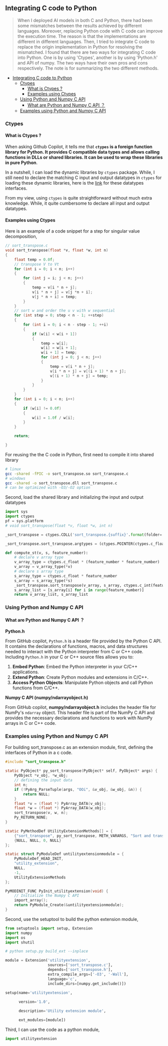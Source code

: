 ## Integrating C code to Python

> When I deployed AI models in both C and Python, there had been some mismatches between the results achieved by different languages. Moreover, replacing Python code with C code can improve the execution time. The reason is that the implementations are different in different languages. Then, I tried to integrate C code to replace the origin implementation in Python for resolving the mismatched. I found that there are two ways for integrating C code into Python. One is by using 'Ctypes', another is by using 'Python.h' and API of numpy. The two ways have their own pros and cons respectively. The note is for summarizing the two different methods.


- [Integrating C code to Python](#integrating-c-code-to-python)
  - [Ctypes](#ctypes)
    - [What is Ctypes ?](#what-is-ctypes-)
    - [Examples using Ctypes](#examples-using-ctypes)
  - [Using Python and Numpy C API](#using-python-and-numpy-c-api)
    - [What are Python and Numpy C API ？](#what-are-python-and-numpy-c-api-)
  - [Examples using Python and Numpy C API](#examples-using-python-and-numpy-c-api)



### Ctypes

#### What is Ctypes ?

When asking Github Copilot, it tells me that **`ctypes` is a foreign function library for Python. It provides C compatible data types and allows calling functions in DLLs or shared libraries. It can be used to wrap these libraries in pure Python**.

In a nutshell, I can load the dynamic libraries by `ctypes` package. While, I still need to declare the matching C input and output datatypes in `ctypes` for loading these dynamic libraries, here is the [link](https://docs.python.org/3/library/ctypes.html#fundamental-data-types) for these datatypes interfaces.

From my view, using `ctypes` is quite straightforward without much extra knowledge. While, it quite cumbersome to declare all input and output datatypes.

#### Examples using Ctypes

Here is an example of a code snippet for a step for singular value decomposition,

```c
// sort_transpose.c
void sort_transpose(float *v, float *w, int n)
{
    float temp = 0.0f;
    // transpose V to Vt
    for (int i = 0; i < n; i++)
    {
        for (int j = i; j < n; j++)
        {
            temp = v[i * n + j];
            v[i * n + j] = v[j *n + i];
            v[j * n + i] = temp;
        }
    }
    // sort w and order the u v with w sequential
    for (int step = 0; step < n - 1; ++step)
    {
        for (int i = 0; i < n - step - 1; ++i)
        {
            if (w[i] < w[i + 1])
            {
                temp = w[i];
                w[i] = w[i + 1];
                w[i + 1] = temp;
                for (int j = 0; j < n; j++)
                {
                    temp = v[i * n + j];
                    v[i * n + j] = v[(i + 1) * n + j];
                    v[(i + 1) * n + j] = temp;
                }
            }
        }
    }
    for (int i = 0; i < n; i++)
    {
        if (w[i] != 0.0f)
        {
            w[i] = 1.0f / w[i];
        }
    }

    return;

}
```

For reusing the the C code in Python, first need to compile it into shared library

```bash
# linux
gcc -shared -fPIC -o sort_transpose.so sort_transpose.c
# windows
gcc -shared -o sort_transpose.dll sort_transpose.c
# can be optimized with -O3/-O2 option
```

Second, load the shared library and initializing the input and output datatypes

```python
import sys
import ctypes
pf = sys.platform
# void sort_transpose(float *v, float *w, int n)

_sort_transpose = ctypes.CDLL('sort_transpose.{suffix}'.format(folder='c_code_windows' if 'win' in pf else 'c_code_linux', suffix='dll' if 'win' in pf else 'so'))  

_sort_transpose.sort_transpose.argtypes = (ctypes.POINTER(ctypes.c_float), ctypes.POINTER(ctypes.c_float), ctypes.c_int)

def compute_st(v, s, feature_number):
	# declare v array type
	v_array_type = ctypes.c_float * (feature_number * feature_number)   
	v_array = v_array_type(*v)
	# declare s array type
	s_array_type = ctypes.c_float * feature_number   
	s_array = s_array_type(*s)
	_sort_transpose.sort_transpose(v_array, s_array, ctypes.c_int(feature_number))     v_array_list = [v_array[i] for i in range(feature_number * feature_number)]   
	s_array_list = [s_array[i] for i in range(feature_number)]      
	return v_array_list, s_array_list

```

### Using Python and Numpy C API
#### What are Python and Numpy C API ？

**Python.h**

From GitHub copilot, `Python.h` is a header file provided by the Python C API. It contains the declarations of functions, macros, and data structures needed to interact with the Python interpreter from C or C++ code. Including `Python.h` in your C or C++ source files allows you to:
1. **Embed Python**: Embed the Python interpreter in your C/C++ applications.
2. **Extend Python**: Create Python modules and extensions in C/C++.
3. **Access Python Objects**: Manipulate Python objects and call Python functions from C/C++.

**Numpy C API (numpy/ndarrayobject.h)**

From GitHub copilot, **numpy/ndarrayobject.h** includes the header file for NumPy's `ndarray` object. This header file is part of the NumPy C API and provides the necessary declarations and functions to work with NumPy arrays in C or C++ code.

### Examples using Python and Numpy C API

For building sort_transpose.c as an extension module, first, defining the interfaces of Python in a c code.

```c
#include "sort_transpose.h"
  
static PyObject* py_sort_transpose(PyObject* self, PyObject* args) {
    PyObject *v_obj, *w_obj;
    // defining the input data
    int n;
    if (!PyArg_ParseTuple(args, "OOi", &v_obj, &w_obj, &n)) {
        return NULL;
    }
    float *v = (float *) PyArray_DATA(v_obj);
    float *w = (float *) PyArray_DATA(w_obj);
    sort_transpose(v, w, n);
    Py_RETURN_NONE;
}

static PyMethodDef UtilityExtensionMethods[] = {
    {"sort_transpose", py_sort_transpose, METH_VARARGS, "Sort and transpose matrices"},
    {NULL, NULL, 0, NULL}
};

static struct PyModuleDef untilityextensionmodule = {
    PyModuleDef_HEAD_INIT,
    "utility_extension",
    NULL,
    -1,
    UtilityExtensionMethods
};

PyMODINIT_FUNC PyInit_utilityextension(void) {
	// Initialize the Numpy C API
    import_array();
    return PyModule_Create(&untilityextensionmodule);
}
```

Second, use the setuptool to build the python extension module,

```python
from setuptools import setup, Extension
import numpy
import os
import shutil

# python setup.py build_ext --inplace

module = Extension('utilityextension',
                   sources=['sort_transpose.c'],
                   depends=['sort_transpose.h'],
                   extra_compile_args=['-O3', '-Wall'],
                   language='c',
                   include_dirs=[numpy.get_include()])
                   
setup(name='utilityextension',

      version='1.0',

      description='Utility extension module',

      ext_modules=[module])
```

Third, I can use the code as a python module,

```Python
import utilityextension
```

